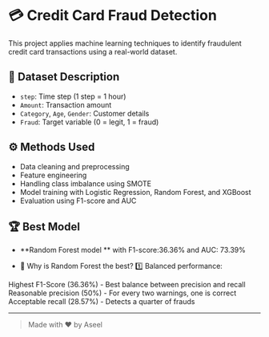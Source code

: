 # 💳 Credit Card Fraud Detection

This project applies machine learning techniques to identify fraudulent credit card transactions using a real-world dataset.

## 📂 Dataset Description
- `step`: Time step (1 step = 1 hour)
- `Amount`: Transaction amount
- `Category`, `Age`, `Gender`: Customer details
- `Fraud`: Target variable (0 = legit, 1 = fraud)

## ⚙️ Methods Used
- Data cleaning and preprocessing
- Feature engineering
- Handling class imbalance using SMOTE
- Model training with Logistic Regression, Random Forest, and XGBoost
- Evaluation using F1-score and AUC

## 🏆 Best Model
- **Random Forest model ** with F1-score:36.36% and AUC: 73.39%
  
- 🎯 Why is Random Forest the best?
1️⃣ Balanced performance:

Highest F1-Score (36.36%) - Best balance between precision and recall
Reasonable precision (50%) - For every two warnings, one is correct
Acceptable recall (28.57%) - Detects a quarter of frauds


---

> Made with ❤️ by Aseel
